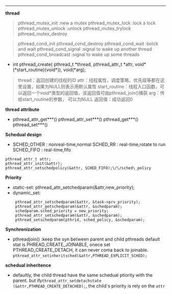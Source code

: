 -------
**thread**
> pthread\_mutex\_init  :new a mutex
  pthread\_mutex\_lock  :lock a lock
  pthread\_mutex\_unlock  :unlock
  pthread\_mutex\_trylock 
  pthread\_mutex\_destroy

> pthread\_cond\_init
  pthread\_cond\_destroy
  pthread\_cond\_wait      :bolck and wait
  pthread\_cond\_signal    :signal to wake up another thread
  pthread\_cond\_broadcast :signal to wake up some threads

* int pthread\_create(  pthread\_t \*thread,
			pthread\_attr\_t \*attr, 
			void\*(\*start_routine)(void\*)),
			void(*arg);
> thread：返回创建的线程的ID
  attr：线程属性，调度策略、优先级等都在这里设置，如果为NULL则表示用默认属性
  start\_routine：线程入口函数，可以返回一个void*类型的返回值，该返回值可由pthread\_join()捕获
  arg：传给start_routine的参数， 可以为NULL
  返回值：成功返回0

**thread attribute**
* pthread\_attr\_get***()
  pthread\_attr\_set***()
  pthread\_get***()
  pthread\_set***()

**Schedual design**
* SCHED_OTHER : nonreal-time,normal
  SCHED_RR    : real-time,rotate to run
  SCHED_FIFO  : real-time,fifo
```
pthread_attr_t attr;
pthread_attr_init(&attr);
pthread_attr_setschedpolicy(&attr, SCHED_FIFO);\/\/sched\_policy
```
**Priority**
* static-set:  pthread_attr_setchedparam(&attr,new_priority);
* dynamic_set:
  ```
   pthread_attr_setschedparam(&attr, &task->prv_priority);
   pthread_attr_getschedparam(&attr, &schedparam);
   schedparam.sched_priority = new_priority;
   pthread_attr_setschedparam(&attr, &schedparam);
   pthread_setschedparam(pthrid, sched_policy, &schedparam);
  ```

**Synchronization**
* pthreadjoin()   :keep the syn between parent and child pthreads
  default stat is PHREAD_CREATE_JOINABLE, onece set PTHREAD\_CREATE_DETACH, it can never coma back to joinable.
  `pthread_attr_setinheritsched(&attr,PTHREAD_EXPLICIT_SCHED);`

**schedual inheritence**
* defaultly, the child thread have the same schedual ptiority with the parent. but if`pthread_attr_setdetachstate (&attr,PTHREAD_CREATE_DETACHED);`, the child\`s priority is rely on the `attr`
  



















